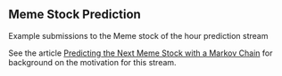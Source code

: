 
## Meme Stock Prediction

Example submissions to the Meme stock of the hour prediction stream 

See the article [Predicting the Next Meme Stock with a Markov Chain](https://medium.com/adventures-in-data-science/predicting-the-next-meme-stock-with-a-markov-chain-b31a57521d62) for background
on the motivation for this stream. 

